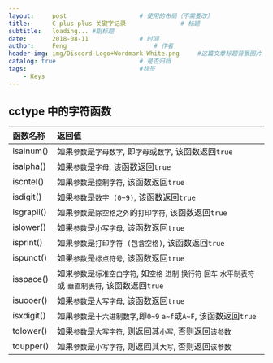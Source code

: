 ```yaml
---
layout:     post   				    # 使用的布局（不需要改）
title:      C plus plus 关键字记录 				# 标题
subtitle:   loading... #副标题
date:       2018-08-11 				# 时间
author:     Feng 						# 作者
header-img: img/Discord-Logo+Wordmark-White.png 	#这篇文章标题背景图片
catalog: true 						# 是否归档
tags:								#标签
    - Keys
---
```


## cctype 中的字符函数
| 函数名称 | 返回值 |
| :--------- | :--------- |
| isalnum()  | 如果`参数`是`字母数字`, 即`字母`或`数字`, 该函数返回`true` |
| isalpha()  | 如果`参数`是`字母`, 该函数返回`true` |
| iscntel()  | 如果`参数`是`控制字符`, 该函数返回`true` |
| isdigit()  | 如果`参数`是`数字 (0~9)`, 该函数返回`true` |
| isgrapli() | 如果`参数`是`除空格之外`的`打印字符`, 该函数返回`true` |
| islower()  | 如果`参数`是`小写字母`, 该函数返回`true` |
| isprint()  | 如果`参数`是`打印字符 (包含空格)`, 该函数返回`true` |
| ispunct()  | 如果`参数`是`标点符号`, 该函数返回`true` |
| isspace()  | 如果`参数`是`标准空白字符`, 如`空格` `进制` `换行符` `回车` `水平制表符` 或 `垂直制表符`, 该函数返回`true` |
| isuooer()  | 如果`参数`是`大写字母`, 该函数返回`true` |
| isxdigit() | 如果`参数`是`十六进制数字`,即`0~9` `a~f`或`A~F`, 该函数返回`true` |
| tolower()  | 如果`参数`是`大写字符`, 则返回其`小写`, 否则返回`该参数` |
| toupper()  | 如果`参数`是`小写字符`, 则返回其`大写`, 否则返回`该参数` |
